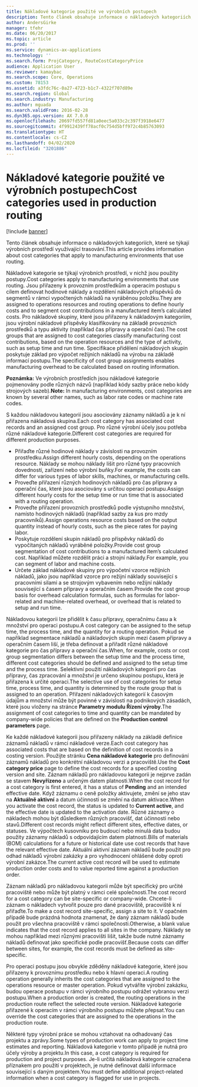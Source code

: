 ```yaml
---
title: Nákladové kategorie použité ve výrobních postupech
description: Tento článek obsahuje informace o nákladových kategoriích, které se týkají výrobních prostředí využívající trasování.
author: AndersGirke
manager: tfehr
ms.date: 06/20/2017
ms.topic: article
ms.prod: ''
ms.service: dynamics-ax-applications
ms.technology: ''
ms.search.form: ProjCategory, RouteCostCategoryPrice
audience: Application User
ms.reviewer: kamaybac
ms.search.scope: Core, Operations
ms.custom: 78153
ms.assetid: a3fdc76c-0a27-4723-b1c7-4322f707d89e
ms.search.region: Global
ms.search.industry: Manufacturing
ms.author: mguada
ms.search.validFrom: 2016-02-28
ms.dyn365.ops.version: AX 7.0.0
ms.openlocfilehash: 20697fd557fd81a0eec5a033c2c397f3918e6477
ms.sourcegitcommit: 4f9912439ff78acf0c754d5bff972c4b85763093
ms.translationtype: HT
ms.contentlocale: cs-CZ
ms.lasthandoff: 04/02/2020
ms.locfileid: "3201886"
---
```

# <a name="cost-categories-used-in-production-routing"></a><span data-ttu-id="eaa11-103">Nákladové kategorie použité ve výrobních postupech</span><span class="sxs-lookup"><span data-stu-id="eaa11-103">Cost categories used in production routing</span></span>

[!include [banner](../includes/banner.md)]

<span data-ttu-id="eaa11-104">Tento článek obsahuje informace o nákladových kategoriích, které se týkají výrobních prostředí využívající trasování.</span><span class="sxs-lookup"><span data-stu-id="eaa11-104">This article provides information about cost categories that apply to manufacturing environments that use routing.</span></span>

<span data-ttu-id="eaa11-105">Nákladové kategorie se týkají výrobních prostředí, v nichž jsou použity postupy.</span><span class="sxs-lookup"><span data-stu-id="eaa11-105">Cost categories apply to manufacturing environments that use routing.</span></span> <span data-ttu-id="eaa11-106">Jsou přiřazeny k provozním prostředkům a operacím postupu s cílem definovat hodinové náklady a rozdělení nákladových příspěvků do segmentů v rámci vypočtených nákladů na vyráběnou položku.</span><span class="sxs-lookup"><span data-stu-id="eaa11-106">They are assigned to operations resources and routing operations to define hourly costs and to segment cost contributions in a manufactured item’s calculated costs.</span></span> <span data-ttu-id="eaa11-107">Pro nákladové skupiny, které jsou přiřazeny k nákladovým kategoriím, jsou výrobní nákladové příspěvky klasifikovány na základě provozních prostředků a typu aktivity (například čas přípravy a operační čas).</span><span class="sxs-lookup"><span data-stu-id="eaa11-107">The cost groups that are assigned to cost categories classify manufacturing cost contributions, based on the operation resources and the type of activity, such as setup time and run time.</span></span> <span data-ttu-id="eaa11-108">Specifikace přidělení nákladových skupin poskytuje základ pro výpočet režijních nákladů na výrobu na základě informací postupu.</span><span class="sxs-lookup"><span data-stu-id="eaa11-108">The specificity of cost group assignments enables manufacturing overhead to be calculated based on routing information.</span></span> 

<span data-ttu-id="eaa11-109">**Poznámka:** Ve výrobních prostředích jsou nákladové kategorie pojmenovány podle různých názvů (například kódy sazby práce nebo kódy strojových sazeb).</span><span class="sxs-lookup"><span data-stu-id="eaa11-109">**Note:** In manufacturing environments, cost categories are known by several other names, such as labor rate codes or machine rate codes.</span></span> 

<span data-ttu-id="eaa11-110">S každou nákladovou kategorií jsou asociovány záznamy nákladů a je k ní přiřazena nákladová skupina.</span><span class="sxs-lookup"><span data-stu-id="eaa11-110">Each cost category has associated cost records and an assigned cost group.</span></span> <span data-ttu-id="eaa11-111">Pro různé výrobní účely jsou potřeba různé nákladové kategorie.</span><span class="sxs-lookup"><span data-stu-id="eaa11-111">Different cost categories are required for different production purposes.</span></span>

-   <span data-ttu-id="eaa11-112">Přiřaďte různé hodinové náklady v závislosti na provozním prostředku.</span><span class="sxs-lookup"><span data-stu-id="eaa11-112">Assign different hourly costs, depending on the operations resource.</span></span> <span data-ttu-id="eaa11-113">Náklady se mohou náklady lišit pro různé typy pracovních dovedností, zařízení nebo výrobní buňky.</span><span class="sxs-lookup"><span data-stu-id="eaa11-113">For example, the costs can differ for various types of labor skills, machines, or manufacturing cells.</span></span>
-   <span data-ttu-id="eaa11-114">Proveďte přiřazení různých hodinových nákladů pro čas přípravy a operační čas, které jsou asociovány s určitou operací postupu.</span><span class="sxs-lookup"><span data-stu-id="eaa11-114">Assign different hourly costs for the setup time or run time that is associated with a routing operation.</span></span>
-   <span data-ttu-id="eaa11-115">Proveďte přiřazení provozních prostředků podle výstupního množství, namísto hodinových nákladů (například sazby za kus pro mzdy pracovníků).</span><span class="sxs-lookup"><span data-stu-id="eaa11-115">Assign operations resource costs based on the output quantity instead of hourly costs, such as the piece rates for paying labor.</span></span>
-   <span data-ttu-id="eaa11-116">Poskytuje rozdělení skupin nákladů pro příspěvky nákladů do vypočítaných nákladů vyráběné položky.</span><span class="sxs-lookup"><span data-stu-id="eaa11-116">Provide cost group segmentation of cost contributions to a manufactured item’s calculated cost.</span></span> <span data-ttu-id="eaa11-117">Například můžete rozdělit práci a strojní náklady.</span><span class="sxs-lookup"><span data-stu-id="eaa11-117">For example, you can segment of labor and machine costs.</span></span>
-   <span data-ttu-id="eaa11-118">Určete základ nákladové skupiny pro výpočetní vzorce režijních nákladů, jako jsou například vzorce pro režijní náklady související s pracovními silami a se strojovým vybavením nebo režijní náklady související s časem přípravy a operačním časem.</span><span class="sxs-lookup"><span data-stu-id="eaa11-118">Provide the cost group basis for overhead calculation formulas, such as formulas for labor-related and machine-related overhead, or overhead that is related to setup and run time.</span></span>

<span data-ttu-id="eaa11-119">Nákladovou kategorii lze přidělit k času přípravy, operačnímu času a k množství pro operaci postupu.</span><span class="sxs-lookup"><span data-stu-id="eaa11-119">A cost category can be assigned to the setup time, the process time, and the quantity for a routing operation.</span></span> <span data-ttu-id="eaa11-120">Pokud se například segmentace nákladů a nákladových skupin mezi časem přípravy a operačním časem liší, je třeba definovat a přiřadit různé nákladové kategorie pro čas přípravy a operační čas.</span><span class="sxs-lookup"><span data-stu-id="eaa11-120">When, for example, costs or cost group segmentation differs between the setup time and the process time, different cost categories should be defined and assigned to the setup time and the process time.</span></span> <span data-ttu-id="eaa11-121">Selektivní použití nákladových kategorií pro čas přípravy, čas zpracování a množství je určeno skupinou postupu, která je přiřazena k určité operaci.</span><span class="sxs-lookup"><span data-stu-id="eaa11-121">The selective use of cost categories for setup time, process time, and quantity is determined by the route group that is assigned to an operation.</span></span> <span data-ttu-id="eaa11-122">Přiřazení nákladových kategorií k časovým údajům a množství může být povinné v závislosti na podnikových zásadách, které jsou vloženy na stránce **Parametry modulu Řízení výroby**.</span><span class="sxs-lookup"><span data-stu-id="eaa11-122">The assignment of cost categories to time and quantity can be mandated by company-wide policies that are defined on the **Production control parameters** page.</span></span> 

<span data-ttu-id="eaa11-123">Ke každé nákladové kategorii jsou přiřazeny náklady na základě definice záznamů nákladů v rámci nákladové verze.</span><span class="sxs-lookup"><span data-stu-id="eaa11-123">Each cost category has associated costs that are based on the definition of cost records in a costing version.</span></span> <span data-ttu-id="eaa11-124">Použijte stránku **Cena nákladové kategorie** pro definování záznamů nákladů pro konkrétní nákladovou verzi a pracoviště.</span><span class="sxs-lookup"><span data-stu-id="eaa11-124">Use the **Cost category price** page to define the cost records for a specified costing version and site.</span></span> <span data-ttu-id="eaa11-125">Záznam nákladů pro nákladovou kategorii je nejprve zadán se stavem **Nevyřízeno** a určeným datem platnosti.</span><span class="sxs-lookup"><span data-stu-id="eaa11-125">When the cost record for a cost category is first entered, it has a status of **Pending** and an intended effective date.</span></span> <span data-ttu-id="eaa11-126">Když záznamu o ceně položky aktivujete, změní se jeho stav na **Aktuálně aktivní** a datum účinnosti se změní na datum aktivace.</span><span class="sxs-lookup"><span data-stu-id="eaa11-126">When you activate the cost record, the status is updated to **Current active**, and the effective date is updated to the activation date.</span></span> <span data-ttu-id="eaa11-127">Různé záznamy o nákladech mohou být důsledkem různých pracovišť, dat účinnosti nebo stavů.</span><span class="sxs-lookup"><span data-stu-id="eaa11-127">Different cost records might reflect different sites, effective dates, or statuses.</span></span> <span data-ttu-id="eaa11-128">Ve výpočtech kusovníku pro budoucí nebo minulá data budou použity záznamy nákladů s odpovídajícím datem platnosti.</span><span class="sxs-lookup"><span data-stu-id="eaa11-128">Bills of materials (BOM) calculations for a future or historical date use cost records that have the relevant effective date.</span></span> <span data-ttu-id="eaa11-129">Aktuální aktivní záznam nákladů bude použit pro odhad nákladů výrobní zakázky a pro vyhodnocení ohlášené doby oproti výrobní zakázce.</span><span class="sxs-lookup"><span data-stu-id="eaa11-129">The current active cost record will be used to estimate production order costs and to value reported time against a production order.</span></span> 

<span data-ttu-id="eaa11-130">Záznam nákladů pro nákladovou kategorii může být specifický pro určité pracoviště nebo může být platný v rámci celé společnosti.</span><span class="sxs-lookup"><span data-stu-id="eaa11-130">The cost record for a cost category can be site-specific or company-wide.</span></span> <span data-ttu-id="eaa11-131">Chcete-li záznam o nákladech vytvořit pouze pro dané pracoviště, pracoviště k ní přiřaďte.</span><span class="sxs-lookup"><span data-stu-id="eaa11-131">To make a cost record site-specific, assign a site to it.</span></span> <span data-ttu-id="eaa11-132">V opačném případě bude prázdná hodnota znamenat, že daný záznam nákladů bude použit pro všechna pracoviště v rámci společnosti.</span><span class="sxs-lookup"><span data-stu-id="eaa11-132">Otherwise, a blank value indicates that the cost record applies to all sites in the company.</span></span> <span data-ttu-id="eaa11-133">Náklady se mohou například mezi různými pracovišti lišit, takže bude nutné záznamy nákladů definovat jako specifické podle pracovišť.</span><span class="sxs-lookup"><span data-stu-id="eaa11-133">Because costs can differ between sites, for example, the cost records must be defined as site-specific.</span></span> 

<span data-ttu-id="eaa11-134">Pro operaci postupu jsou obvykle zděděny nákladové kategorie, které jsou přiřazeny k provoznímu prostředku nebo k hlavní operaci.</span><span class="sxs-lookup"><span data-stu-id="eaa11-134">A routing operation generally inherits the cost categories that are assigned to the operations resource or master operation.</span></span> <span data-ttu-id="eaa11-135">Pokud vytváříte výrobní zakázku, budou operace postupu v rámci výrobního postupu odrážet vybranou verzi postupu.</span><span class="sxs-lookup"><span data-stu-id="eaa11-135">When a production order is created, the routing operations in the production route reflect the selected route version.</span></span> <span data-ttu-id="eaa11-136">Nákladové kategorie přiřazené k operacím v rámci výrobního postupu můžete přepsat.</span><span class="sxs-lookup"><span data-stu-id="eaa11-136">You can override the cost categories that are assigned to the operations in the production route.</span></span> 

<span data-ttu-id="eaa11-137">Některé typy výrobní práce se mohou vztahovat na odhadovaný čas projektu a zprávy.</span><span class="sxs-lookup"><span data-stu-id="eaa11-137">Some types of production work can apply to project time estimates and reporting.</span></span> <span data-ttu-id="eaa11-138">Nákladová kategorie v tomto případě je nutná pro účely výroby a projektu.</span><span class="sxs-lookup"><span data-stu-id="eaa11-138">In this case, a cost category is required for production and project purposes.</span></span> <span data-ttu-id="eaa11-139">Je-li určitá nákladová kategorie označena příznakem pro použití v projektech, je nutné definovat další informace související s daným projektem.</span><span class="sxs-lookup"><span data-stu-id="eaa11-139">You must define additional project-related information when a cost category is flagged for use in projects.</span></span>



